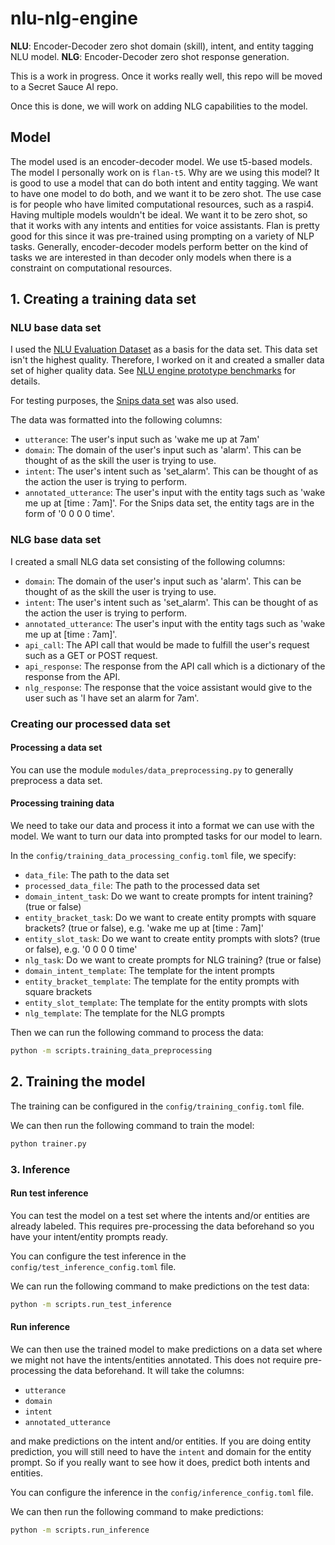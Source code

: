 # nlu-nlg-engine
**NLU**: Encoder-Decoder zero shot domain (skill), intent, and entity tagging NLU model.
**NLG**: Encoder-Decoder zero shot response generation.

This is a work in progress. Once it works really well, this repo will be moved to a Secret Sauce AI repo.

Once this is done, we will work on adding NLG capabilities to the model.

## Model
The model used is an encoder-decoder model. We use t5-based models. The model I personally work on is `flan-t5`. Why are we using this model? It is good to use a model that can do both intent and entity tagging. We want to have one model to do both, and we want it to be zero shot. The use case is for people who have limited computational resources, such as a raspi4. Having multiple models wouldn't be ideal. We want it to be zero shot, so that it works with any intents and entities for voice assistants. Flan is pretty good for this since it was pre-trained using prompting on a variety of NLP tasks. Generally, encoder-decoder models perform better on the kind of tasks we are interested in than decoder only models when there is a constraint on computational resources.

## 1. Creating a training data set

### NLU base data set
I used the [NLU Evaluation Dataset](https://github.com/xliuhw/NLU-Evaluation-Data) as a basis for the data set. This data set isn't the highest quality. Therefore, I worked on it and created a smaller data set of higher quality data. See [NLU engine prototype benchmarks](https://github.com/secretsauceai/NLU-engine-prototype-benchmarks) for details.

For testing purposes, the [Snips data set](https://github.com/snipsco/snips-nlu-metrics/tree/master/samples) was also used. 

The data was formatted into the following columns:
- `utterance`: The user's input such as 'wake me up at 7am'
- `domain`: The domain of the user's input such as 'alarm'. This can be thought of as the skill the user is trying to use.
- `intent`: The user's intent such as 'set_alarm'. This can be thought of as the action the user is trying to perform.
- `annotated_utterance`: The user's input with the entity tags such as 'wake me up at [time : 7am]'. For the Snips data set, the entity tags are in the form of '0 0 0 0 time'.

### NLG base data set
I created a small NLG data set consisting of the following columns:
- `domain`: The domain of the user's input such as 'alarm'. This can be thought of as the skill the user is trying to use.
- `intent`: The user's intent such as 'set_alarm'. This can be thought of as the action the user is trying to perform.
- `annotated_utterance`: The user's input with the entity tags such as 'wake me up at [time : 7am]'.
- `api_call`: The API call that would be made to fulfill the user's request such as a GET or POST request.
- `api_response`: The response from the API call which is a dictionary of the response from the API.
- `nlg_response`: The response that the voice assistant would give to the user such as 'I have set an alarm for 7am'.

### Creating our processed data set

#### Processing a data set
You can use the module `modules/data_preprocessing.py` to generally preprocess a data set.

#### Processing training data
We need to take our data and process it into a format we can use with the model. We want to turn our data into prompted tasks for our model to learn. 

In the `config/training_data_processing_config.toml` file, we specify:
- `data_file`: The path to the data set
- `processed_data_file`: The path to the processed data set
- `domain_intent_task`: Do we want to create prompts for intent training? (true or false)
- `entity_bracket_task`: Do we want to create entity prompts with square brackets? (true or false), e.g. 'wake me up at [time : 7am]'
- `entity_slot_task`: Do we want to create entity prompts with slots? (true or false), e.g. '0 0 0 0 time'
- `nlg_task`: Do we want to create prompts for NLG training? (true or false)
- `domain_intent_template`: The template for the intent prompts
- `entity_bracket_template`: The template for the entity prompts with square brackets
- `entity_slot_template`: The template for the entity prompts with slots
- `nlg_template`: The template for the NLG prompts

Then we can run the following command to process the data:
```bash
python -m scripts.training_data_preprocessing
```

## 2. Training the model
The training can be configured in the `config/training_config.toml` file.

We can then run the following command to train the model:
```bash
python trainer.py
```

### 3. Inference

#### Run test inference
You can test the model on a test set where the intents and/or entities are already labeled. This requires pre-processing the data beforehand so you have your intent/entity prompts ready. 

You can configure the test inference in the `config/test_inference_config.toml` file.

We can run the following command to make predictions on the test data:
```bash
python -m scripts.run_test_inference
```

#### Run inference
We can then use the trained model to make predictions on a data set where we might not have the intents/entities annotated. This does not require pre-processing the data beforehand. It will take the columns:
 - `utterance`
 - `domain`
 - `intent`
 - `annotated_utterance`

 and make predictions on the intent and/or entities. If you are doing entity prediction, you will still need to have the `intent` and domain for the entity prompt. So if you really want to see how it does, predict both intents and entities.

You can configure the inference in the `config/inference_config.toml` file.


We can then run the following command to make predictions:
```bash
python -m scripts.run_inference
```
